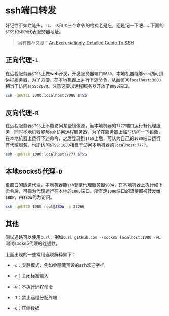 # ssh端口转发

好记性不如烂笔头，`-L`、`-R`和`-D`三个命令的格式老是忘，还是记一下吧……下面的`$TSS`和`$BDW`代表服务器地址。

> 另有推荐文章：[An Excruciatingly Detailed Guide To SSH](https://grahamhelton.com/blog/ssh-cheatsheet/)

## 正向代理`-L`

在远程服务器`$TSS`上做web开发，开发服务器端口`8080`，本地机器能够`ssh`访问到远程服务器。为了方便，在本地机器上运行下述命令，从而访问`localhost:3000`相当于访问`$TSS:8080`。注意这要求远程服务器开放了`8080`端口。

```bash
ssh -qnNTCL 3000:localhost:8080 $TSS
```

## 反向代理`-R`

在远程服务器`$TSS`上不能访问某些镜像源，而本地机器的`7777`端口运行有代理服务，同时本地机器能够`ssh`访问远程服务器。为了在服务器上临时访问一下镜像，在本地机器上运行下述命令，之后登录到`$TSS`上后，可认为自己的`1080`端口运行有代理服务。也即访问`$TSS:1080`相当于访问本地机器的`localhost:7777`。

```bash
ssh -qnNTCR 1080:localhost:7777 $TSS
```

## 本地socks5代理`-D`

更直白的隧道代理，本地机器能`ssh`登录代理服务器`$BDW`，在本地机器上执行如下命令后，可视为代理运行在本地的`1080`端口。所有走`1080`端口的流量都被转发给`$BDW`，由`$BDW`代为访问。

```bash
ssh -qnNTCD 1080 root@$BDW -p 27266
```

## 其他

测试通路可以使用`curl`，例如`curl github.com --socks5 localhost:1080 -vL`测试socks5代理的连通性。

上面出现的一些常用选项解释如下：

*   `-q`：安静模式，例如会隐藏预设的ssh欢迎字样

*   `-n`：关闭标准输入

*   `-N`：不执行远程命令

*   `-T`：禁止远程分配终端

*   `-C`：压缩数据
